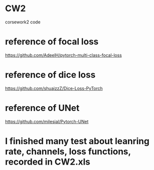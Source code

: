 # CW2
corsework2 code 

# reference of focal loss
https://github.com/AdeelH/pytorch-multi-class-focal-loss

# reference of dice loss
https://github.com/shuaizzZ/Dice-Loss-PyTorch

# reference of UNet
https://github.com/milesial/Pytorch-UNet

# I finished many test about leanring rate, channels, loss functions, recorded in CW2.xls
